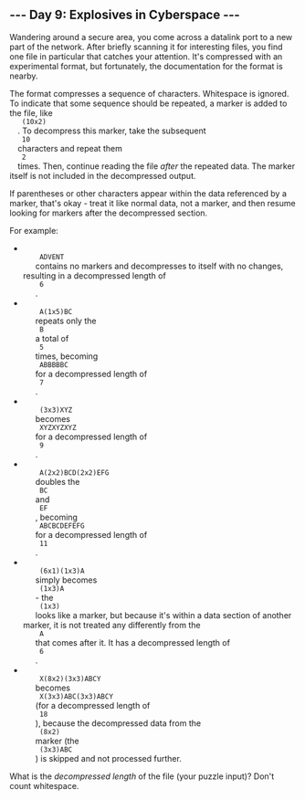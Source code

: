 <article class="day-desc">
 <h2>
  --- Day 9: Explosives in Cyberspace ---
 </h2>
 <p>
  Wandering around a secure area, you come across a datalink port to a new part of the network. After briefly scanning it for interesting files, you find one file in particular that catches your attention. It's compressed with an experimental format, but fortunately, the documentation for the format is nearby.
 </p>
 <p>
  The format compresses a sequence of characters. Whitespace is ignored. To indicate that some sequence should be repeated, a marker is added to the file, like
  <code>
   (10x2)
  </code>
  . To decompress this marker, take the subsequent
  <code>
   10
  </code>
  characters and repeat them
  <code>
   2
  </code>
  times. Then, continue reading the file
  <em>
   after
  </em>
  the repeated data.  The marker itself is not included in the decompressed output.
 </p>
 <p>
  If parentheses or other characters appear within the data referenced by a marker, that's okay - treat it like normal data, not a marker, and then resume looking for markers after the decompressed section.
 </p>
 <p>
  For example:
 </p>
 <ul>
  <li>
   <code>
    ADVENT
   </code>
   contains no markers and decompresses to itself with no changes, resulting in a decompressed length of
   <code>
    6
   </code>
   .
  </li>
  <li>
   <code>
    A(1x5)BC
   </code>
   repeats only the
   <code>
    B
   </code>
   a total of
   <code>
    5
   </code>
   times, becoming
   <code>
    ABBBBBC
   </code>
   for a decompressed length of
   <code>
    7
   </code>
   .
  </li>
  <li>
   <code>
    (3x3)XYZ
   </code>
   becomes
   <code>
    XYZXYZXYZ
   </code>
   for a decompressed length of
   <code>
    9
   </code>
   .
  </li>
  <li>
   <code>
    A(2x2)BCD(2x2)EFG
   </code>
   doubles the
   <code>
    BC
   </code>
   and
   <code>
    EF
   </code>
   , becoming
   <code>
    ABCBCDEFEFG
   </code>
   for a decompressed length of
   <code>
    11
   </code>
   .
  </li>
  <li>
   <code>
    (6x1)(1x3)A
   </code>
   simply becomes
   <code>
    (1x3)A
   </code>
   - the
   <code>
    (1x3)
   </code>
   looks like a marker, but because it's within a data section of another marker, it is not treated any differently from the
   <code>
    A
   </code>
   that comes after it. It has a decompressed length of
   <code>
    6
   </code>
   .
  </li>
  <li>
   <code>
    X(8x2)(3x3)ABCY
   </code>
   becomes
   <code>
    X(3x3)ABC(3x3)ABCY
   </code>
   (for a decompressed length of
   <code>
    18
   </code>
   ), because the decompressed data from the
   <code>
    (8x2)
   </code>
   marker (the
   <code>
    (3x3)ABC
   </code>
   ) is skipped and not processed further.
  </li>
 </ul>
 <p>
  What is the
  <em>
   decompressed length
  </em>
  of the file (your puzzle input)? Don't count whitespace.
 </p>
</article>
